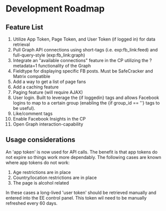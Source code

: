 Development Roadmap
===================

Feature List
------------

1. Utilize App Token, Page Token, and User Token (if logged in) for data retrieval
2. Pull Graph API connections using short-tags (i.e. exp:fb_link:feed) and full-query-style (exp:fb_link:graph)
3. Integrate an "available connections" feature in the CP utilizing the ?metadata=1 functionality of the Graph
4. Fieldtype for displaying specific FB posts. Must be SafeCracker and Matrix compatible
5. Add a way to get a list of page fans
6. Add a caching feature
7. Paging feature (will require AJAX)
8. User login.  Built to leverage the {if loggedin} tags and allows Facebook logins to map to a certain group (enabling the {if group_id == ''} tags to be useful).
9. Like/comment tags
10. Enable Facebook Insights in the CP
11. Open Graph interaction-capability

Usage considerations
--------------------

An 'app token' is now used for API calls.  The benefit is that app tokens do not expire so things work more dependably.  The following cases are known where app tokens do not work:
1. Age restrictions are in place
2. Country/location restrictions are in place
3. The page is alcohol related

In these cases a long-lived 'user token' should be retrieved manually and entered into the EE control panel.  This token wil need to be manually refreshed every 60 days.
